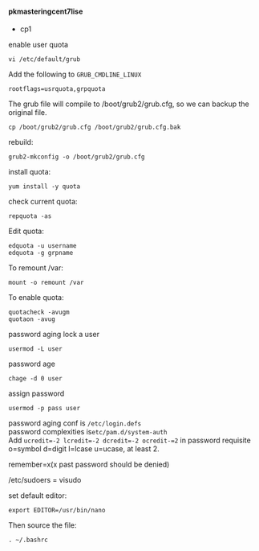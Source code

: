 #### pkmasteringcent7lise
- cp1

enable user quota
```
vi /etc/default/grub
```
Add the following to ```GRUB_CMDLINE_LINUX```
```
rootflags=usrquota,grpquota
```

The grub file will compile to /boot/grub2/grub.cfg, so we can backup the original file.
```
cp /boot/grub2/grub.cfg /boot/grub2/grub.cfg.bak
```
rebuild:
```
grub2-mkconfig -o /boot/grub2/grub.cfg
```
install quota:
```
yum install -y quota
```
check current quota:
```
repquota -as
```

Edit quota:
```
edquota -u username
edquota -g grpname
```

To remount /var:
```
mount -o remount /var
```
To enable quota:
```
quotacheck -avugm
quotaon -avug
```

password aging
lock a user
```
usermod -L user
```
password age
```
chage -d 0 user
```
assign password
```
usermod -p pass user
```
password aging conf is ```/etc/login.defs```  
password complexities is```etc/pam.d/system-auth```  
Add ```ucredit=-2 lcredit=-2 dcredit=-2 ocredit-=2``` in password requisite  
o=symbol d=digit l=lcase u=ucase, at least 2.  

remember=x(x past password should be denied)  


/etc/sudoers = visudo

set default editor:
```
export EDITOR=/usr/bin/nano
```
Then source the file:
```
. ~/.bashrc
```

